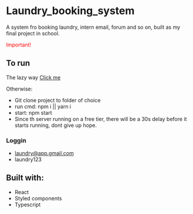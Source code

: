 # Laundry_booking_system

A system fro booking laundry, intern email, forum and so on,  built as my final project in school. 

<span style="color:red">
Important! 
</span>

## To run 
The lazy way 
[Click me](https://laundryapp-front-end.onrender.com/)

Otherwise:
* Git clone project to folder of choice
* run cmd: npm i || yarn i 
* start: npm start
* Since th server running on a free tier, there will be a 30s delay before it starts running, dont give up hope.
### Loggin 
* laundry@app.gmail.com
* laundry123

## Built with:
* React 
* Styled components
* Typescript

